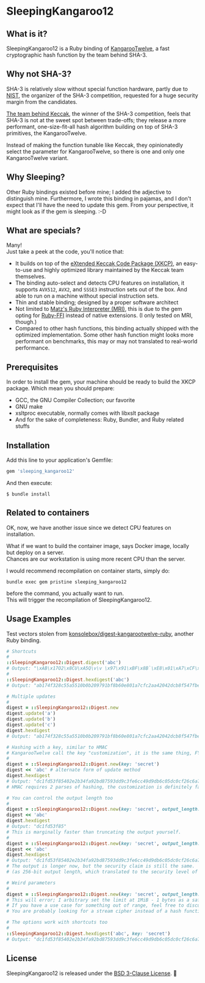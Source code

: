 # SleepingKangaroo12

## What is it?

SleepingKangaroo12 is a Ruby binding of [KangarooTwelve](https://keccak.team/kangarootwelve.html), a fast cryptographic
hash function by the team behind SHA-3.

## Why not SHA-3?

SHA-3 is relatively slow without special function hardware, partly due to [NIST](https://www.nist.gov/), the organizer
of the SHA-3 competition, requested for a huge security margin from the candidates.

[The team behind Keccak](https://keccak.team/), the winner of the SHA-3 competition, feels that SHA-3 is not at the
sweet spot between trade-offs; they release a more performant, one-size-fit-all hash algorithm building on top of SHA-3
primitives, the KangarooTwelve.

Instead of making the function tunable like Keccak, they opinionatedly select the parameter for KangarooTwelve, so there
is one and only one KangarooTwelve variant.

## Why Sleeping?

Other Ruby bindings existed before mine; I added the adjective to distinguish mine. Furthermore, I wrote this binding in
pajamas, and I don't expect that I'll have the need to update this gem. From your perspective, it might look as if the
gem is sleeping. :-D

## What are specials?

Many!  
Just take a peek at the code, you'll notice that:

- It builds on top of the [eXtended Keccak Code Package (XKCP)](https://github.com/XKCP/XKCP), an easy-to-use and highly
  optimized library maintained by the Keccak team themselves.
- The binding auto-select and detects CPU features on installation, it supports `AVX512`, `AVX2`, and `SSSE3`
  instruction sets out of the box. And able to run on a machine without special instruction sets.
- Thin and stable binding; designed by a proper software architect
- Not limited to [Matz's Ruby Interpreter (MRI)](https://en.wikipedia.org/wiki/Ruby_MRI), this is due to the gem opting
  for [Ruby-FFI](https://github.com/ffi/ffi) instead of native extensions.
  (I only tested on MRI, though.)
- Compared to other hash functions, this binding actually shipped with the optimized implementation. Some
  other hash function might looks more performant on benchmarks, this may or may not translated to real-world
  performance.

## Prerequisites

In order to install the gem, your machine should be ready to build the XKCP package. Which mean you should prepare:

- GCC, the GNU Compiler Collection; our favorite
- GNU make
- xsltproc executable, normally comes with libxslt package
- And for the sake of completeness: Ruby, Bundler, and Ruby related stuffs

## Installation

Add this line to your application's Gemfile:

~~~ruby
gem 'sleeping_kangaroo12'
~~~

And then execute:

    $ bundle install

## Related to containers

OK, now, we have another issue since we detect CPU features on installation.

What if we want to build the container image, says Docker image, locally but deploy on a server.  
Chances are our workstation is using more recent CPU than the server.

I would recommend recompilation on container starts, simply do:
~~~
bundle exec gem pristine sleeping_kangaroo12
~~~
before the command, you actually want to run.  
This will trigger the recompilation of SleepingKangaroo12.

## Usage Examples

Test vectors stolen
from [konsolebox/digest-kangarootwelve-ruby](https://github.com/konsolebox/digest-kangarootwelve-ruby), another Ruby
binding.

~~~ruby
# Shortcuts
#
::SleepingKangaroo12::Digest.digest('abc')
# Output: "\xAB\x17O2\x8CU\xA5Q\v\v \x97\x91\xBF\x8B`\xE8\x01\xA7\xCF\xC2\xAAB\x04-\xCB\x8FT\x7F\xBE:}"
#
::SleepingKangaroo12::Digest.hexdigest('abc')
# Output: "ab174f328c55a5510b0b209791bf8b60e801a7cfc2aa42042dcb8f547fbe3a7d"

# Multiple updates
#
digest = ::SleepingKangaroo12::Digest.new
digest.update('a')
digest.update('b')
digest.update('c')
digest.hexdigest
# Output: "ab174f328c55a5510b0b209791bf8b60e801a7cfc2aa42042dcb8f547fbe3a7d"

# Hashing with a key, similar to HMAC
# KangarooTwelve call the key "customization", it is the same thing, FYI
#
digest = ::SleepingKangaroo12::Digest.new(key: 'secret')
digest << 'abc' # alternate form of update method
digest.hexdigest
# Output: "dc1fd53f85402e2b34fa92bd87593dd9c3fe6cc49d9db6c05dc0cf26c6a7e03f"
# HMAC requires 2 parses of hashing, the customization is definitely faster

# You can control the output length too
#
digest = ::SleepingKangaroo12::Digest.new(key: 'secret', output_length: 5)
digest << 'abc'
digest.hexdigest
# Output: "dc1fd53f85"
# This is marginally faster than truncating the output yourself.
#
digest = ::SleepingKangaroo12::Digest.new(key: 'secret', output_length: 64)
digest << 'abc'
digest.hexdigest
# Output: "dc1fd53f85402e2b34fa92bd87593dd9c3fe6cc49d9db6c05dc0cf26c6a7e03fc4b18c621b57dbb8967094b160dbf22ee42402d7e3d45ecab4b02ef0db14b105"
# The output is longer now, but the security claim is still the same.
# (as 256-bit output length, which translated to the security level of 128-bit)

# Weird parameters
#
digest = ::SleepingKangaroo12::Digest.new(key: 'secret', output_length: 1_000_000_000_000)
# This will error; I arbitrary set the limit at 1MiB - 1 bytes as a safety measure. Same for length <= 0
# If you have a use case for something out of range, feel free to discuss.
# You are probably looking for a stream cipher instead of a hash function, though.

# The options work with shortcuts too
# 
::SleepingKangaroo12::Digest.hexdigest('abc', key: 'secret')
# Output: "dc1fd53f85402e2b34fa92bd87593dd9c3fe6cc49d9db6c05dc0cf26c6a7e03f"
~~~

## License

SleepingKangaroo12 is released under the [BSD 3-Clause License](LICENSE.md). :tada:
